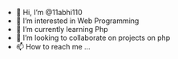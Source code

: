 - 👋 Hi, I’m @11abhi110
- 👀 I’m interested in Web Programming
- 🌱 I’m currently learning Php 
- 💞️ I’m looking to collaborate on projects on php
- 📫 How to reach me ...

<!---
11abhi110/11abhi110 is a ✨ special ✨ repository because its `README.md` (this file) appears on your GitHub profile.
You can click the Preview link to take a look at your changes.
--->
